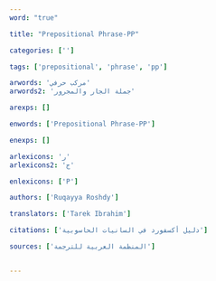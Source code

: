 ```yaml
---
word: "true"

title: "Prepositional Phrase-PP"

categories: ['']

tags: ['prepositional', 'phrase', 'pp']

arwords: 'مركب حرفي'
arwords2: 'جملة الجار والمجرور'

arexps: []

enwords: ['Prepositional Phrase-PP']

enexps: []

arlexicons: 'ر'
arlexicons2: 'ج'

enlexicons: ['P']

authors: ['Ruqayya Roshdy']

translators: ['Tarek Ibrahim']

citations: ['دليل أكسفورد في السانيات الحاسوبية']

sources: ['المنظمة العربية للترجمة']


---
```

